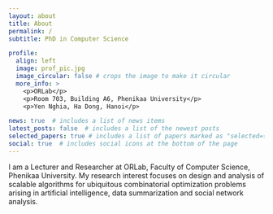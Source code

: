 ```yaml
---
layout: about
title: About
permalink: /
subtitle: PhD in Computer Science

profile:
  align: left
  image: prof_pic.jpg
  image_circular: false # crops the image to make it circular
  more_info: >
    <p>ORLab</p>
    <p>Room 703, Building A6, Phenikaa University</p>
    <p>Yen Nghia, Ha Dong, Hanoi</p>

news: true  # includes a list of news items
latest_posts: false  # includes a list of the newest posts
selected_papers: true # includes a list of papers marked as "selected={true}"
social: true  # includes social icons at the bottom of the page
---
```


I am a Lecturer and Researcher at ORLab, Faculty of Computer Science, Phenikaa University. My research interest focuses on design and analysis of scalable algorithms for ubiquitous combinatorial optimization problems arising in artificial intelligence, data summarization and social network analysis.
